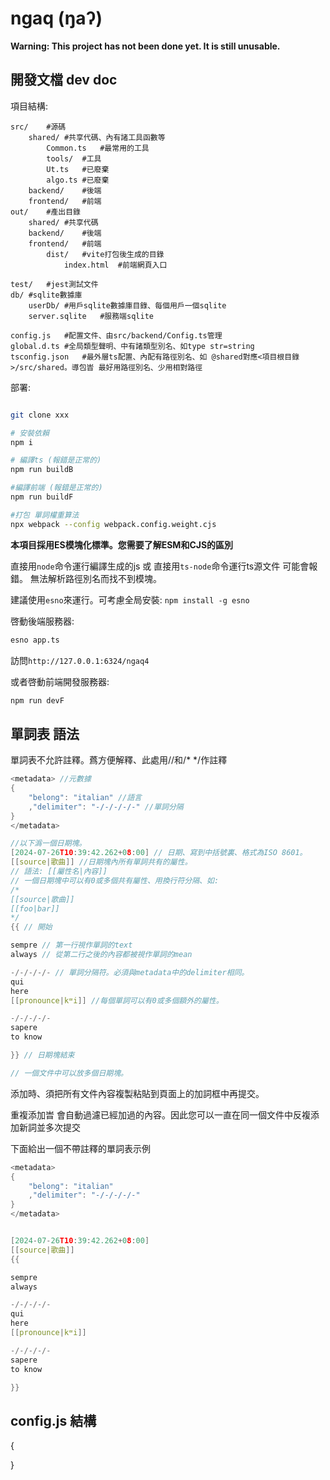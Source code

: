 # ngaq (ŋaʔ)

**Warning: This project has not been done yet. It is still unusable.**

## 開發文檔 dev doc

項目結構:
```
src/	#源碼
	shared/	#共享代碼、內有諸工具函數等
		Common.ts	#最常用的工具
		tools/	#工具
		Ut.ts	#已廢棄
		algo.ts	#已廢棄
	backend/	#後端
	frontend/	#前端
out/	#產出目錄
	shared/	#共享代碼
	backend/	#後端
	frontend/	#前端
		dist/	#vite打包後生成的目錄
			index.html	#前端網頁入口

test/	#jest測試文件
db/	#sqlite數據庫
	userDb/	#用戶sqlite數據庫目錄、每個用戶一個sqlite
	server.sqlite	#服務端sqlite

config.js	#配置文件、由src/backend/Config.ts管理
global.d.ts	#全局類型聲明、中有諸類型別名、如type str=string
tsconfig.json	#最外層ts配置、內配有路徑別名、如 @shared對應<項目根目錄>/src/shared。導包旹 最好用路徑別名、少用相對路徑

```

部署:
```bash

git clone xxx

# 安裝依賴
npm i

# 編譯ts (報錯是正常的)
npm run buildB

#編譯前端 (報錯是正常的)
npm run buildF

#打包 單詞權重算法
npx webpack --config webpack.config.weight.cjs

```

**本項目採用ES模塊化標準。您需要了解ESM和CJS的區別**

直接用`node`命令運行編譯生成的js 或 直接用`ts-node`命令運行ts源文件 可能會報錯。 無法解析路徑別名而找不到模塊。

建議使用`esno`來運行。可考慮全局安裝: `npm install -g esno`

啓動後端服務器: 

```bash
esno app.ts
```

訪問`http://127.0.0.1:6324/ngaq4`

或者啓動前端開發服務器:
```bash
npm run devF
```

## 單詞表 語法

單詞表不允許註釋。蔿方便解釋、此處用//和/* */作註釋
```c
<metadata> //元數據
{
	"belong": "italian" //語言
	,"delimiter": "-/-/-/-/-" //單詞分隔
}
</metadata>

//以下潙一個日期塊。
[2024-07-26T10:39:42.262+08:00] // 日期、寫到中括號裏、格式為ISO 8601。
[[source|歌曲]] //日期塊內所有單詞共有的屬性。
// 語法: [[屬性名|內容]]
// 一個日期塊中可以有0或多個共有屬性、用換行符分隔、如:
/*
[[source|歌曲]]
[[foo|bar]]
*/
{{ // 開始

sempre // 第一行視作單詞的text
always // 從第二行之後的內容都被視作單詞的mean

-/-/-/-/- // 單詞分隔符。必須與metadata中的delimiter相同。
qui
here
[[pronounce|kʷi]] //每個單詞可以有0或多個額外的屬性。

-/-/-/-/-
sapere
to know

}} // 日期塊結束

// 一個文件中可以放多個日期塊。

```

添加時、須把所有文件內容複製粘貼到頁面上的加詞框中再提交。

重複添加旹 會自動過濾已經加過的內容。因此您可以一直在同一個文件中反複添加新詞並多次提交

下面給出一個不帶註釋的單詞表示例
```c
<metadata>
{
	"belong": "italian"
	,"delimiter": "-/-/-/-/-"
}
</metadata>


[2024-07-26T10:39:42.262+08:00]
[[source|歌曲]]
{{

sempre
always

-/-/-/-/-
qui
here
[[pronounce|kʷi]]

-/-/-/-/-
sapere
to know

}}


```


## config.js 結構

{
	
}